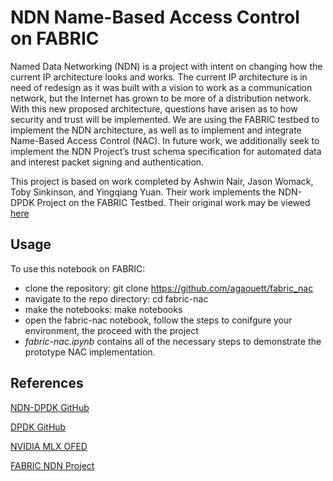 # NDN Name-Based Access Control on FABRIC

Named Data Networking (NDN) is a project with intent on changing how the current IP architecture looks and works. The current IP architecture is in need of redesign as it was built with a vision to work as a communication network, but the Internet has grown to be more of a distribution network. With this new proposed architecture, questions have arisen as to how security and trust will be implemented. We are using the FABRIC testbed to implement the NDN architecture, as well as to implement and integrate Name-Based Access Control (NAC). In future work, we additionally seek to implement the NDN Project’s trust schema specification for automated data and interest packet signing and authentication.

This project is based on work completed by Ashwin Nair, Jason Womack, Toby Sinkinson, and Yingqiang Yuan. Their work implements the NDN-DPDK Project on the FABRIC Testbed. Their original work may be viewed [here](https://github.com/initialguess/fabric-ndn)

## Usage

To use this notebook on FABRIC:

* clone the repository: git clone https://github.com/agaouett/fabric_nac
* navigate to the repo directory: cd fabric-nac
* make the notebooks: make notebooks
* open the fabric-nac notebook, follow the steps to conifgure your environment, the proceed with the project
* *fabric-nac.ipynb* contains all of the necessary steps to demonstrate the prototype NAC implementation.

## References

[NDN-DPDK GitHub](https://github.com/usnistgov/ndn-dpdk)

[DPDK GitHub](https://github.com/DPDK/dpdk)

[NVIDIA MLX OFED](https://docs.nvidia.com/networking/display/MLNXOFEDv531001/Downloading+Mellanox+OFED)

[FABRIC NDN Project](https://github.com/initialguess/fabric-ndn)

